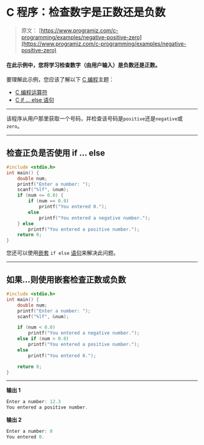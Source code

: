 # C 程序：检查数字是正数还是负数

> 原文： [https://www.programiz.com/c-programming/examples/negative-positive-zero](https://www.programiz.com/c-programming/examples/negative-positive-zero)

#### 在此示例中，您将学习检查数字（由用户输入）是负数还是正数。

要理解此示例，您应该了解以下 [C 编程](/c-programming "C tutorial")主题：

*   [C 编程运算符](/c-programming/c-operators)
*   [C if ... else 语句](/c-programming/c-if-else-statement)

* * *

该程序从用户那里获取一个号码，并检查该号码是`positive`还是`negative`或`zero`。

* * *

## 检查正负是否使用 if ... else

```c
#include <stdio.h>
int main() {
    double num;
    printf("Enter a number: ");
    scanf("%lf", &num);
    if (num <= 0.0) {
        if (num == 0.0)
            printf("You entered 0.");
        else
            printf("You entered a negative number.");
    } else
        printf("You entered a positive number.");
    return 0;
} 
```

您还可以使用[嵌套](https://www.programiz.com/c-programming/c-if-else-statement) `if else` [语句](https://www.programiz.com/c-programming/c-if-else-statement)来解决此问题。

* * *

## 如果...则使用嵌套检查正数或负数

```c
#include <stdio.h>
int main() {
    double num;
    printf("Enter a number: ");
    scanf("%lf", &num);

    if (num < 0.0)
        printf("You entered a negative number.");
    else if (num > 0.0)
        printf("You entered a positive number.");
    else
        printf("You entered 0.");

    return 0;
} 
```

* * *

**输出 1**

```c
Enter a number: 12.3
You entered a positive number. 
```

**输出 2**

```c
Enter a number: 0
You entered 0. 
```